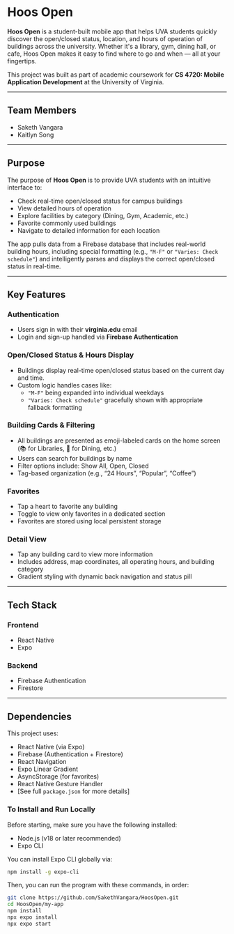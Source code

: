 # Hoos Open

**Hoos Open** is a student-built mobile app that helps UVA students quickly discover the open/closed status, location, and hours of operation of buildings across the university. Whether it's a library, gym, dining hall, or cafe, Hoos Open makes it easy to find where to go and when — all at your fingertips.

This project was built as part of academic coursework for **CS 4720: Mobile Application Development** at the University of Virginia.

---

## Team Members

- Saketh Vangara
- Kaitlyn Song

---

## Purpose

The purpose of **Hoos Open** is to provide UVA students with an intuitive interface to:

- Check real-time open/closed status for campus buildings
- View detailed hours of operation
- Explore facilities by category (Dining, Gym, Academic, etc.)
- Favorite commonly used buildings
- Navigate to detailed information for each location

The app pulls data from a Firebase database that includes real-world building hours, including special formatting (e.g., `"M-F"` or `"Varies: Check schedule"`) and intelligently parses and displays the correct open/closed status in real-time.

---

## Key Features

### Authentication

- Users sign in with their **virginia.edu** email
- Login and sign-up handled via **Firebase Authentication**

### Open/Closed Status & Hours Display

- Buildings display real-time open/closed status based on the current day and time.
- Custom logic handles cases like:
  - `"M-F"` being expanded into individual weekdays
  - `"Varies: Check schedule"` gracefully shown with appropriate fallback formatting

### Building Cards & Filtering

- All buildings are presented as emoji-labeled cards on the home screen (📚 for Libraries, 🥪 for Dining, etc.)
- Users can search for buildings by name
- Filter options include: Show All, Open, Closed
- Tag-based organization (e.g., “24 Hours”, “Popular”, “Coffee”)

### Favorites

- Tap a heart to favorite any building
- Toggle to view only favorites in a dedicated section
- Favorites are stored using local persistent storage

### Detail View

- Tap any building card to view more information
- Includes address, map coordinates, all operating hours, and building category
- Gradient styling with dynamic back navigation and status pill

---

## Tech Stack

### Frontend

- React Native
- Expo

### Backend

- Firebase Authentication
- Firestore 

---

## Dependencies

This project uses:

- React Native (via Expo)
- Firebase (Authentication + Firestore)
- React Navigation
- Expo Linear Gradient
- AsyncStorage (for favorites)
- React Native Gesture Handler
- [See full `package.json` for more details]

### To Install and Run Locally

Before starting, make sure you have the following installed:

- Node.js (v18 or later recommended)
- Expo CLI

You can install Expo CLI globally via:
```bash
npm install -g expo-cli
```

Then, you can run the program with these commands, in order:
```bash
git clone https://github.com/SakethVangara/HoosOpen.git
cd HoosOpen/my-app
npm install
npx expo install
npx expo start
```



